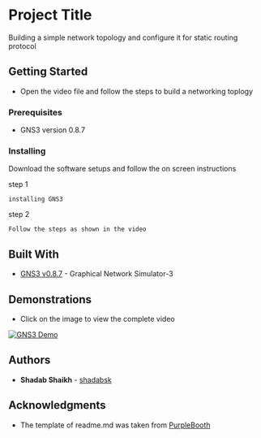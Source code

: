 # Project Title

Building a simple network topology and configure it for static routing protocol 

## Getting Started

* Open the video file and follow the steps to build a networking toplogy 

### Prerequisites

* GNS3 version 0.8.7


### Installing

Download the software setups and follow the on screen instructions

step 1

```
installing GNS3
```

step 2

```
Follow the steps as shown in the video
```

## Built With

* [GNS3 v0.8.7](https://sourceforge.net/projects/gns-3/files/GNS3/0.8.7/) - Graphical Network Simulator-3


## Demonstrations

* Click on the image to view the complete video


[![GNS3 Demo](https://i.ytimg.com/vi/3z6yK7SWnk4/maxresdefault.jpg)](https://youtu.be/59sDKKqp2P4)


## Authors

* **Shadab Shaikh** - [shadabsk](https://github.com/shadabsk)


## Acknowledgments

* The template of readme.md was taken from [PurpleBooth](https://github.com/PurpleBooth)


